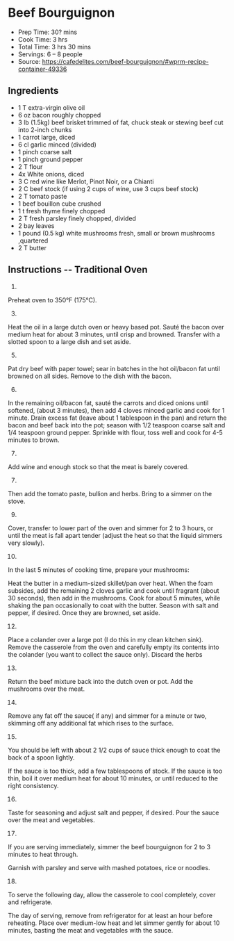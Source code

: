 # Beef Bourguignon

- Prep Time: 30? mins
- Cook Time: 3 hrs
- Total Time: 3 hrs 30 mins
- Servings: 6 – 8 people
- Source: https://cafedelites.com/beef-bourguignon/#wprm-recipe-container-49336

## Ingredients
- 1 T extra-virgin olive oil
- 6 oz bacon roughly chopped
- 3 lb (1.5kg) beef brisket trimmed of fat, chuck steak or stewing beef cut into 2-inch chunks
- 1 carrot large, diced
- 6 cl garlic minced (divided)
- 1 pinch coarse salt
- 1 pinch ground pepper
- 2 T flour
- 4x White onions, diced
- 3 C red wine like Merlot, Pinot Noir, or a Chianti
- 2 C beef stock (if using 2 cups of wine, use 3 cups beef stock)
- 2 T tomato paste
- 1 beef bouillon cube crushed
- 1 t fresh thyme finely chopped
- 2 T fresh parsley finely chopped, divided
- 2 bay leaves
- 1 pound (0.5 kg) white mushrooms fresh, small or brown mushrooms ,quartered
- 2 T butter

## Instructions -- Traditional Oven

1.
Preheat oven to 350°F (175°C).

3.
Heat the oil in a large dutch oven or heavy based pot. Sauté the bacon over medium heat for about 3 minutes, until crisp and browned.
Transfer with a slotted spoon to a large dish and set aside.

5.
Pat dry beef with paper towel; sear in batches in the hot oil/bacon fat until browned on all sides. Remove to the dish with the bacon.

6.
In the remaining oil/bacon fat, sauté the carrots and diced onions until softened, (about 3 minutes), then add 4 cloves minced garlic and cook for 1 minute.
Drain excess fat (leave about 1 tablespoon in the pan) and return the bacon and beef back into the pot;
season with 1/2 teaspoon coarse salt and 1/4 teaspoon ground pepper. Sprinkle with flour, toss well and cook for 4-5 minutes to brown.

7.
Add wine and enough stock so that the meat is barely covered.

7.
Then add the tomato paste, bullion and herbs. Bring to a simmer on the stove.

9.
Cover, transfer to lower part of the oven and simmer for 2 to 3 hours, or until the meat is fall apart tender (adjust the heat so that the liquid simmers very slowly).

10.
In the last 5 minutes of cooking time, prepare your mushrooms:

Heat the butter in a medium-sized skillet/pan over heat. When the foam subsides, add the remaining 2 cloves garlic and cook until fragrant (about 30 seconds),
 then add in the mushrooms. Cook for about 5 minutes, while shaking the pan occasionally to coat with the butter. Season with salt and pepper, if desired. Once they are browned, set aside.

12.
Place a colander over a large pot (I do this in my clean kitchen sink). Remove the casserole from the oven and carefully empty its contents into the colander (you want to collect the sauce only). Discard the herbs

13. 
Return the beef mixture back into the dutch oven or pot. Add the mushrooms over the meat.

14. 
Remove any fat off the sauce( if any) and simmer for a minute or two, skimming off any additional fat which rises to the surface.

15. 
You should be left with about 2 1/2 cups of sauce thick enough to coat the back of a spoon lightly. 

If the sauce is too thick, add a few tablespoons of stock. If the sauce is too thin, boil it over medium heat for about 10 minutes, or until reduced to the right consistency.

16.
Taste for seasoning and adjust salt and pepper, if desired. Pour the sauce over the meat and vegetables.

17. 
If you are serving immediately, simmer the beef bourguignon for 2 to 3 minutes to heat through.

Garnish with parsley and serve with mashed potatoes, rice or noodles.

18. 
To serve the following day, allow the casserole to cool completely, cover and refrigerate.

The day of serving, remove from refrigerator for at least an hour before reheating. Place over medium-low heat and let simmer gently for about 10 minutes, basting the meat and vegetables with the sauce.

